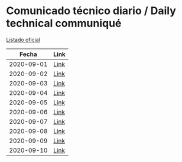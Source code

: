 # Comunicado técnico diario / Daily technical communiqué

[Listado oficial](https://www.gob.mx/salud/documentos/coronavirus-covid-19-comunicados-tecnicos-diarios-septiembre-2020)

| Fecha               | Link        |
| ------------------- | ----------  |
| 2020-09-01 | [Link](https://www.gob.mx/salud/prensa/nuevo-coronavirus-en-el-mundo-covid-19-comunicado-tecnico-diario-251553) |
| 2020-09-02 | [Link](https://www.gob.mx/salud/prensa/nuevo-coronavirus-en-el-mundo-covid-19-comunicado-tecnico-diario-251554) |
| 2020-09-03 | [Link](https://www.gob.mx/salud/prensa/nuevo-coronavirus-en-el-mundo-covid-19-comunicado-tecnico-diario-251556) |
| 2020-09-04 | [Link](https://www.gob.mx/salud/prensa/nuevo-coronavirus-en-el-mundo-covid-19-comunicado-tecnico-diario-251557) |
| 2020-09-05 | [Link](https://www.gob.mx/salud/prensa/nuevo-coronavirus-en-el-mundo-covid-19-comunicado-tecnico-diario-251559) |
| 2020-09-06 | [Link](https://www.gob.mx/salud/prensa/nuevo-coronavirus-en-el-mundo-covid-19-comunicado-tecnico-diario-251558) |
| 2020-09-07 | [Link](https://www.gob.mx/salud/prensa/nuevo-coronavirus-en-el-mundo-covid-19-comunicado-tecnico-diario-252057) |
| 2020-09-08 | [Link](https://www.gob.mx/salud/prensa/nuevo-coronavirus-en-el-mundo-covid-19-comunicado-tecnico-diario-252079) |
| 2020-09-09 | [Link](https://www.gob.mx/salud/prensa/nuevo-coronavirus-en-el-mundo-covid-19-comunicado-tecnico-diario-252080) |
| 2020-09-10 | [Link](https://www.gob.mx/salud/prensa/nuevo-coronavirus-en-el-mundo-covid-19-comunicado-tecnico-diario-252081) |
